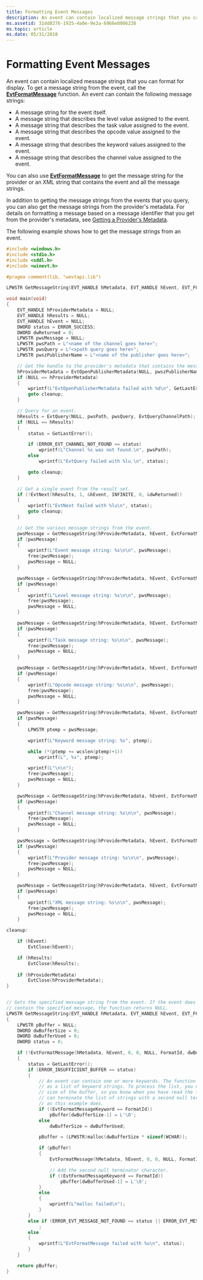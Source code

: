 ```yaml
---
title: Formatting Event Messages
description: An event can contain localized message strings that you can format for display.
ms.assetid: 31dd8276-1925-4a0e-9e2a-6966e8086238
ms.topic: article
ms.date: 05/31/2018
---
```


# Formatting Event Messages

An event can contain localized message strings that you can format for display. To get a message string from the event, call the [**EvtFormatMessage**](/windows/desktop/api/WinEvt/nf-winevt-evtformatmessage) function. An event can contain the following message strings:

-   A message string for the event itself.
-   A message string that describes the level value assigned to the event.
-   A message string that describes the task value assigned to the event.
-   A message string that describes the opcode value assigned to the event.
-   A message string that describes the keyword values assigned to the event.
-   A message string that describes the channel value assigned to the event.

You can also use [**EvtFormatMessage**](/windows/desktop/api/WinEvt/nf-winevt-evtformatmessage) to get the message string for the provider or an XML string that contains the event and all the message strings.

In addition to getting the message strings from the events that you query, you can also get the message strings from the provider's metadata. For details on formatting a message based on a message identifier that you get from the provider's metadata, see [Getting a Provider's Metadata](getting-a-provider-s-metadata-.md).

The following example shows how to get the message strings from an event.


```C++
#include <windows.h>
#include <stdio.h>
#include <sddl.h>
#include <winevt.h>

#pragma comment(lib, "wevtapi.lib")

LPWSTR GetMessageString(EVT_HANDLE hMetadata, EVT_HANDLE hEvent, EVT_FORMAT_MESSAGE_FLAGS FormatId);

void main(void)
{
    EVT_HANDLE hProviderMetadata = NULL;
    EVT_HANDLE hResults = NULL;
    EVT_HANDLE hEvent = NULL;
    DWORD status = ERROR_SUCCESS;
    DWORD dwReturned = 0;
    LPWSTR pwsMessage = NULL;
    LPWSTR pwsPath = L"<name of the channel goes here>";
    LPWSTR pwsQuery = L"<xpath query goes here>";
    LPWSTR pwszPublisherName = L"<name of the publisher goes here>";

    // Get the handle to the provider's metadata that contains the message strings.
    hProviderMetadata = EvtOpenPublisherMetadata(NULL, pwszPublisherName, NULL, 0, 0);
    if (NULL == hProviderMetadata)
    {
        wprintf(L"EvtOpenPublisherMetadata failed with %d\n", GetLastError());
        goto cleanup;
    }

    // Query for an event.
    hResults = EvtQuery(NULL, pwsPath, pwsQuery, EvtQueryChannelPath);
    if (NULL == hResults)
    {
        status = GetLastError();

        if (ERROR_EVT_CHANNEL_NOT_FOUND == status)
            wprintf(L"Channel %s was not found.\n", pwsPath);
        else
            wprintf(L"EvtQuery failed with %lu.\n", status);

        goto cleanup;
    }

    // Get a single event from the result set.
    if (!EvtNext(hResults, 1, &hEvent, INFINITE, 0, &dwReturned))
    {
        wprintf(L"EvtNext failed with %lu\n", status);
        goto cleanup;
    }

    // Get the various message strings from the event.
    pwsMessage = GetMessageString(hProviderMetadata, hEvent, EvtFormatMessageEvent);
    if (pwsMessage)
    {
        wprintf(L"Event message string: %s\n\n", pwsMessage);
        free(pwsMessage);
        pwsMessage = NULL;
    }

    pwsMessage = GetMessageString(hProviderMetadata, hEvent, EvtFormatMessageLevel);
    if (pwsMessage)
    {
        wprintf(L"Level message string: %s\n\n", pwsMessage);
        free(pwsMessage);
        pwsMessage = NULL;
    }

    pwsMessage = GetMessageString(hProviderMetadata, hEvent, EvtFormatMessageTask);
    if (pwsMessage)
    {
        wprintf(L"Task message string: %s\n\n", pwsMessage);
        free(pwsMessage);
        pwsMessage = NULL;
    }

    pwsMessage = GetMessageString(hProviderMetadata, hEvent, EvtFormatMessageOpcode);
    if (pwsMessage)
    {
        wprintf(L"Opcode message string: %s\n\n", pwsMessage);
        free(pwsMessage);
        pwsMessage = NULL;
    }

    pwsMessage = GetMessageString(hProviderMetadata, hEvent, EvtFormatMessageKeyword);
    if (pwsMessage)
    {
        LPWSTR ptemp = pwsMessage;

        wprintf(L"Keyword message string: %s", ptemp);

        while (*(ptemp += wcslen(ptemp)+1))
            wprintf(L", %s", ptemp);

        wprintf(L"\n\n");
        free(pwsMessage);
        pwsMessage = NULL;
    }

    pwsMessage = GetMessageString(hProviderMetadata, hEvent, EvtFormatMessageChannel);
    if (pwsMessage)
    {
        wprintf(L"Channel message string: %s\n\n", pwsMessage);
        free(pwsMessage);
        pwsMessage = NULL;
    }

    pwsMessage = GetMessageString(hProviderMetadata, hEvent, EvtFormatMessageProvider);
    if (pwsMessage)
    {
        wprintf(L"Provider message string: %s\n\n", pwsMessage);
        free(pwsMessage);
        pwsMessage = NULL;
    }

    pwsMessage = GetMessageString(hProviderMetadata, hEvent, EvtFormatMessageXml);
    if (pwsMessage)
    {
        wprintf(L"XML message string: %s\n\n", pwsMessage);
        free(pwsMessage);
        pwsMessage = NULL;
    }

cleanup:

    if (hEvent)
        EvtClose(hEvent);

    if (hResults)
        EvtClose(hResults);
    
    if (hProviderMetadata)
        EvtClose(hProviderMetadata);
}


// Gets the specified message string from the event. If the event does not
// contain the specified message, the function returns NULL.
LPWSTR GetMessageString(EVT_HANDLE hMetadata, EVT_HANDLE hEvent, EVT_FORMAT_MESSAGE_FLAGS FormatId)
{
    LPWSTR pBuffer = NULL;
    DWORD dwBufferSize = 0;
    DWORD dwBufferUsed = 0;
    DWORD status = 0;

    if (!EvtFormatMessage(hMetadata, hEvent, 0, 0, NULL, FormatId, dwBufferSize, pBuffer, &dwBufferUsed))
    {
        status = GetLastError();
        if (ERROR_INSUFFICIENT_BUFFER == status)
        {
            // An event can contain one or more keywords. The function returns keywords
            // as a list of keyword strings. To process the list, you need to know the
            // size of the buffer, so you know when you have read the last string, or you
            // can terminate the list of strings with a second null terminator character 
            // as this example does.
            if ((EvtFormatMessageKeyword == FormatId))
                pBuffer[dwBufferSize-1] = L'\0';
            else
                dwBufferSize = dwBufferUsed;

            pBuffer = (LPWSTR)malloc(dwBufferSize * sizeof(WCHAR));

            if (pBuffer)
            {
                EvtFormatMessage(hMetadata, hEvent, 0, 0, NULL, FormatId, dwBufferSize, pBuffer, &dwBufferUsed);

                // Add the second null terminator character.
                if ((EvtFormatMessageKeyword == FormatId))
                    pBuffer[dwBufferUsed-1] = L'\0';
            }
            else
            {
                wprintf(L"malloc failed\n");
            }
        }
        else if (ERROR_EVT_MESSAGE_NOT_FOUND == status || ERROR_EVT_MESSAGE_ID_NOT_FOUND == status)
            ;
        else
        {
            wprintf(L"EvtFormatMessage failed with %u\n", status);
        }
    }

    return pBuffer;
}
```



 

 




